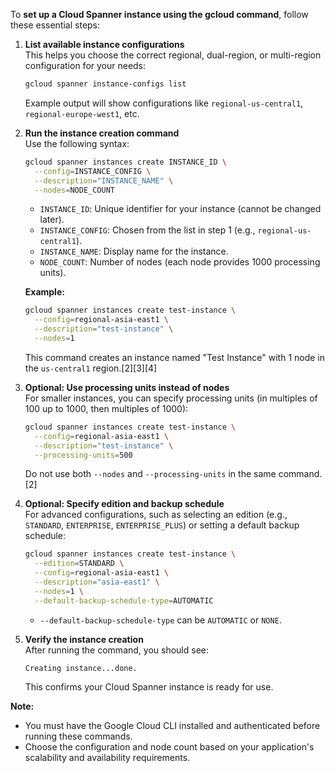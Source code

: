 To **set up a Cloud Spanner instance using the gcloud command**, follow these essential steps:

1. **List available instance configurations**  
   This helps you choose the correct regional, dual-region, or multi-region configuration for your needs:
   ```bash
   gcloud spanner instance-configs list
   ```
   Example output will show configurations like `regional-us-central1`, `regional-europe-west1`, etc.

2. **Run the instance creation command**  
   Use the following syntax:
   ```bash
   gcloud spanner instances create INSTANCE_ID \
     --config=INSTANCE_CONFIG \
     --description="INSTANCE_NAME" \
     --nodes=NODE_COUNT
   ```
   - `INSTANCE_ID`: Unique identifier for your instance (cannot be changed later).
   - `INSTANCE_CONFIG`: Chosen from the list in step 1 (e.g., `regional-us-central1`).
   - `INSTANCE_NAME`: Display name for the instance.
   - `NODE_COUNT`: Number of nodes (each node provides 1000 processing units).

   **Example:**
   ```bash
   gcloud spanner instances create test-instance \
     --config=regional-asia-east1 \
     --description="test-instance" \
     --nodes=1
   ```
   This command creates an instance named "Test Instance" with 1 node in the `us-central1` region.[2][3][4]

3. **Optional: Use processing units instead of nodes**  
   For smaller instances, you can specify processing units (in multiples of 100 up to 1000, then multiples of 1000):
   ```bash
   gcloud spanner instances create test-instance \
     --config=regional-asia-east1 \
     --description="test-instance" \
     --processing-units=500
   ```
   Do not use both `--nodes` and `--processing-units` in the same command.[2]

4. **Optional: Specify edition and backup schedule**  
   For advanced configurations, such as selecting an edition (e.g., `STANDARD`, `ENTERPRISE`, `ENTERPRISE_PLUS`) or setting a default backup schedule:
   ```bash
   gcloud spanner instances create test-instance \
     --edition=STANDARD \
     --config=regional-asia-east1 \
     --description="asia-east1" \
     --nodes=1 \
     --default-backup-schedule-type=AUTOMATIC
   ```
   - `--default-backup-schedule-type` can be `AUTOMATIC` or `NONE`.

5. **Verify the instance creation**  
   After running the command, you should see:
   ```
   Creating instance...done.
   ```
   This confirms your Cloud Spanner instance is ready for use.

**Note:**  
- You must have the Google Cloud CLI installed and authenticated before running these commands.
- Choose the configuration and node count based on your application's scalability and availability requirements.

